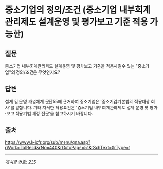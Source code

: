 # 중소기업의 정의/조건 (중소기업 내부회계관리제도 설계운영 및 평가보고 기준 적용 가능한)

## 질문
중소기업 내부회계관리제도 설계운영 및 평가보고 기준을 적용시킬수 있는 "중소기업"의 정의/조건은 무엇인지요?

## 답변
설계 및 운영 개념체계 문단55에 근거하여 중소기업은 '중소기업기본법의 적용대상 회사'를 말합니다.
기타 자세한 적용요건은 '중소기업 내부회계관리제도 설계·운영 및 평가·보고 적용기법 제정 전문'을 참고하시기 바랍니다.

## 출처
https://www.k-icfr.org/sub/menu/qna.asp?rWork=TblRead&rNo=440&rGotoPage=51&rSchText=&rType=1

---
*게시글 번호: 235*
